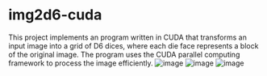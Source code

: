 # img2d6-cuda

This project  implements an program written in CUDA that transforms an input image into a grid of D6 dices, 
where each die face represents a block of the original image. The program uses the CUDA parallel computing framework to process the image efficiently.
![image](https://github.com/user-attachments/assets/9d7fa6fd-688e-47ec-898c-26ee7af9c15b)
![image](https://github.com/user-attachments/assets/1cd050c9-7574-44a1-985c-3b5d9ae4f1ab)
![image](https://github.com/user-attachments/assets/13adb883-158a-459c-baf2-2d855428ca4b)
